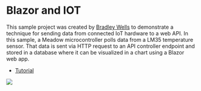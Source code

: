 # Blazor and IOT
This sample project was created by [Bradley Wells](https://wellsb.com/csharp/) to demonstrate a technique for sending data from connected IoT hardware to a web API. In this sample, a Meadow microcontroller polls data from a LM35 temperature sensor. That data is sent via HTTP request to an API controller endpoint and stored in a database where it can be visualized in a chart using a Blazor web app.

* [Tutorial](https://wellsb.com/csharp/iot/blazor-meadow-web-api-weather-charts/)

[![](https://wellsb.com/csharp/wp-content/uploads/sites/2/2021/06/meadow-temperature-blazor-chart-min.png)](https://wellsb.com/csharp/iot/blazor-meadow-web-api-weather-charts/)
